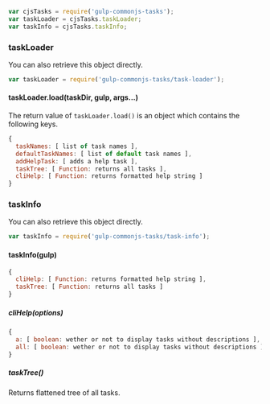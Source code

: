 ```js
var cjsTasks = require('gulp-commonjs-tasks');
var taskLoader = cjsTasks.taskLoader;
var taskInfo = cjsTasks.taskInfo;
```

### taskLoader

You can also retrieve this object directly.

```js
var taskLoader = require('gulp-commonjs-tasks/task-loader');
```

#### taskLoader.load(taskDir, gulp, args...)

The return value of `taskLoader.load()` is an object which contains the following keys.

```js
{
  taskNames: [ list of task names ],
  defaultTaskNames: [ list of default task names ],
  addHelpTask: [ adds a help task ],
  taskTree: [ Function: returns all tasks ],
  cliHelp: [ Function: returns formatted help string ]
}
```

### taskInfo

You can also retrieve this object directly.

```js
var taskInfo = require('gulp-commonjs-tasks/task-info');
```

#### taskInfo(gulp)

```js
{
  cliHelp: [ Function: returns formatted help string ],
  taskTree: [ Function: returns all tasks ]
}
```

##### cliHelp(options)

```js
{
  a: [ boolean: wether or not to display tasks without descriptions ],
  all: [ boolean: wether or not to display tasks without descriptions ]
}
```

##### taskTree()

Returns flattened tree of all tasks.

